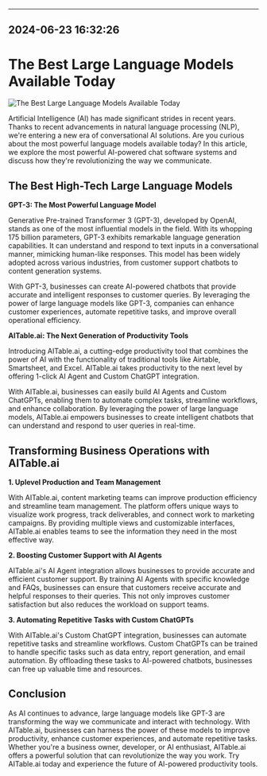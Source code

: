 

---------------------------------------------
2024-06-23 16:32:26
---------------------------------------------

# The Best Large Language Models Available Today

![The Best Large Language Models Available Today](https://assets-global.website-files.com/637e5037f3ef83b76dcfc8f9/651af0bd35afecde8e977aef_The%20Best%20Large%20Language%20Models%20Available%20Today.png)

Artificial Intelligence (AI) has made significant strides in recent years. Thanks to recent advancements in natural language processing (NLP), we're entering a new era of conversational AI solutions. Are you curious about the most powerful language models available today? In this article, we explore the most powerful AI-powered chat software systems and discuss how they're revolutionizing the way we communicate.

## The Best High-Tech Large Language Models

**GPT-3: The Most Powerful Language Model**

Generative Pre-trained Transformer 3 (GPT-3), developed by OpenAI, stands as one of the most influential models in the field. With its whopping 175 billion parameters, GPT-3 exhibits remarkable language generation capabilities. It can understand and respond to text inputs in a conversational manner, mimicking human-like responses. This model has been widely adopted across various industries, from customer support chatbots to content generation systems.

With GPT-3, businesses can create AI-powered chatbots that provide accurate and intelligent responses to customer queries. By leveraging the power of large language models like GPT-3, companies can enhance customer experiences, automate repetitive tasks, and improve overall operational efficiency.

**AITable.ai: The Next Generation of Productivity Tools**

Introducing AITable.ai, a cutting-edge productivity tool that combines the power of AI with the functionality of traditional tools like Airtable, Smartsheet, and Excel. AITable.ai takes productivity to the next level by offering 1-click AI Agent and Custom ChatGPT integration.

With AITable.ai, businesses can easily build AI Agents and Custom ChatGPTs, enabling them to automate complex tasks, streamline workflows, and enhance collaboration. By leveraging the power of large language models, AITable.ai empowers businesses to create intelligent chatbots that can understand and respond to user queries in real-time.

## Transforming Business Operations with AITable.ai

**1. Uplevel Production and Team Management**

With AITable.ai, content marketing teams can improve production efficiency and streamline team management. The platform offers unique ways to visualize work progress, track deliverables, and connect work to marketing campaigns. By providing multiple views and customizable interfaces, AITable.ai enables teams to see the information they need in the most effective way.

**2. Boosting Customer Support with AI Agents**

AITable.ai's AI Agent integration allows businesses to provide accurate and efficient customer support. By training AI Agents with specific knowledge and FAQs, businesses can ensure that customers receive accurate and helpful responses to their queries. This not only improves customer satisfaction but also reduces the workload on support teams.

**3. Automating Repetitive Tasks with Custom ChatGPTs**

With AITable.ai's Custom ChatGPT integration, businesses can automate repetitive tasks and streamline workflows. Custom ChatGPTs can be trained to handle specific tasks such as data entry, report generation, and email automation. By offloading these tasks to AI-powered chatbots, businesses can free up valuable time and resources.

## Conclusion

As AI continues to advance, large language models like GPT-3 are transforming the way we communicate and interact with technology. With AITable.ai, businesses can harness the power of these models to improve productivity, enhance customer experiences, and automate repetitive tasks. Whether you're a business owner, developer, or AI enthusiast, AITable.ai offers a powerful solution that can revolutionize the way you work. Try AITable.ai today and experience the future of AI-powered productivity tools.